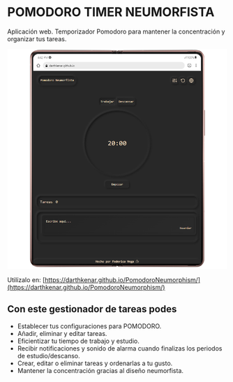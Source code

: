 # POMODORO TIMER NEUMORFISTA
Aplicación web. Temporizador Pomodoro para mantener la concentración y organizar tus tareas.

![Pomodoro Image Example](./doc/images/pomodoroneumorphism3.webp)

Utilízalo en:
[https://darthkenar.github.io/PomodoroNeumorphism/](https://darthkenar.github.io/PomodoroNeumorphism/)

## Con este gestionador de tareas podes

- Establecer tus configuraciones para POMODORO.
- Añadir, eliminar y editar tareas.
- Eficientizar tu tiempo de trabajo y estudio.
- Recibir notificaciones y sonido de alarma cuando finalizas los periodos de estudio/descanso.
- Crear, editar o eliminar tareas y ordenarlas a tu gusto.
- Mantener la concentración gracias al diseño neumorfista.
